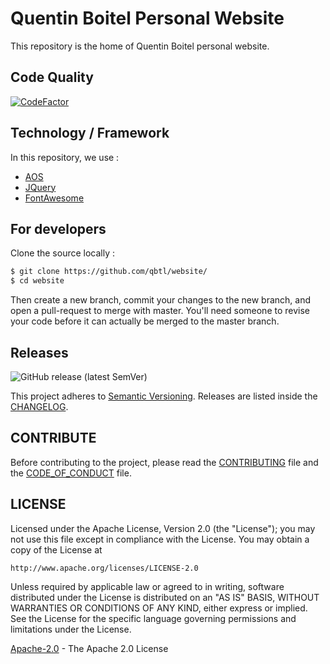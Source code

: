 # Quentin Boitel Personal Website

This repository is the home of Quentin Boitel personal website.

## Code Quality

[![CodeFactor](https://www.codefactor.io/repository/github/qbtl/webiste/badge/master)](https://www.codefactor.io/repository/github/qbtl/website/overview/master)

## Technology / Framework

In this repository, we use :

* [AOS](https://github.com/michalsnik/aos/)
* [JQuery](https://www.jquery.com)
* [FontAwesome](https://origin.fontawesome.com)

## For developers

Clone the source locally :

```sh
$ git clone https://github.com/qbtl/website/
$ cd website
```

Then create a new branch, commit your changes to the new branch, and open a pull-request to merge with master.
You'll need someone to revise your code before it can actually be merged to the master branch.

## Releases

![GitHub release (latest SemVer)](https://img.shields.io/github/v/release/qbtl/website?logo=github&labelColor=black&label=Version&sort=semver)

This project adheres to [Semantic Versioning](https://semver.org/spec/v2.0.0.html).
Releases are listed inside the [CHANGELOG](https://www.github.com/qbtl/website/blob/master/docs/CHANGELOG.md).

## CONTRIBUTE

Before contributing to the project, please read the [CONTRIBUTING](https://www.github.com/qbtl/website/blob/master/docs/CONTRIBUTING.md) file and the [CODE_OF_CONDUCT](https://www.github.com/qbtl/website/blob/master/docs/CODE_OF_CONDUCT.md) file.

## LICENSE

Licensed under the Apache License, Version 2.0 (the "License");
you may not use this file except in compliance with the License.
You may obtain a copy of the License at

`http://www.apache.org/licenses/LICENSE-2.0`

Unless required by applicable law or agreed to in writing, software
distributed under the License is distributed on an "AS IS" BASIS,
WITHOUT WARRANTIES OR CONDITIONS OF ANY KIND, either express or implied.
See the License for the specific language governing permissions and
limitations under the License.

[Apache-2.0](https://apache.org/licenses/LICENSE-2.0) - The Apache 2.0 License

